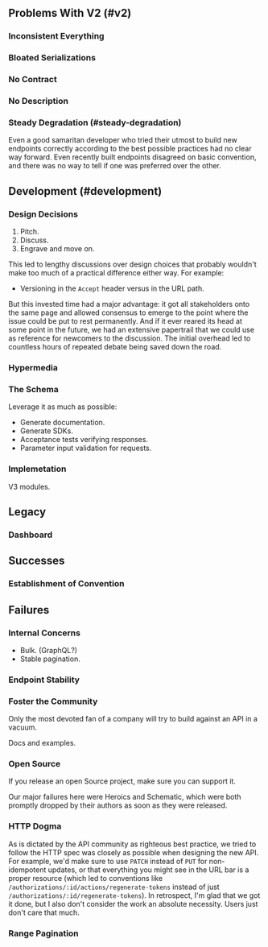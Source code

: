 ## Problems With V2 (#v2)

### Inconsistent Everything

### Bloated Serializations

### No Contract

### No Description

### Steady Degradation (#steady-degradation)

Even a good samaritan developer who tried their utmost to build new endpoints
correctly according to the best possible practices had no clear way forward.
Even recently built endpoints disagreed on basic convention, and there was no
way to tell if one was preferred over the other.

## Development (#development)

### Design Decisions

1. Pitch.
2. Discuss.
3. Engrave and move on.

This led to lengthy discussions over design choices that probably wouldn't make
too much of a practical difference either way. For example:

* Versioning in the `Accept` header versus in the URL path.

But this invested time had a major advantage: it got all stakeholders onto the
same page and allowed consensus to emerge to the point where the issue could be
put to rest permanently. And if it ever reared its head at some point in the
future, we had an extensive papertrail that we could use as reference for
newcomers to the discussion. The initial overhead led to countless hours of
repeated debate being saved down the road.

### Hypermedia

### The Schema

Leverage it as much as possible:

* Generate documentation.
* Generate SDKs.
* Acceptance tests verifying responses.
* Parameter input validation for requests.

### Implemetation

V3 modules.

## Legacy

### Dashboard

## Successes

### Establishment of Convention

## Failures

### Internal Concerns

* Bulk. (GraphQL?)
* Stable pagination.

### Endpoint Stability

### Foster the Community

Only the most devoted fan of a company will try to build against an API in a
vacuum.

Docs and examples.

### Open Source

If you release an open Source project, make sure you can support it.

Our major failures here were Heroics and Schematic, which were both promptly
dropped by their authors as soon as they were released.

### HTTP Dogma

As is dictated by the API community as righteous best practice, we tried to
follow the HTTP spec was closely as possible when designing the new API. For
example, we'd make sure to use `PATCH` instead of `PUT` for non-idempotent
updates, or that everything you might see in the URL bar is a proper resource
(which led to conventions like `/authorizations/:id/actions/regenerate-tokens`
instead of just `/authorizations/:id/regenerate-tokens`). In retrospect, I'm
glad that we got it done, but I also don't consider the work an absolute
necessity. Users just don't care that much.

### Range Pagination
